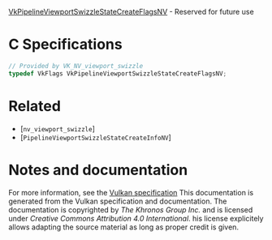 [VkPipelineViewportSwizzleStateCreateFlagsNV](https://www.khronos.org/registry/vulkan/specs/1.3-extensions/man/html/VkPipelineViewportSwizzleStateCreateFlagsNV.html) - Reserved for future use

# C Specifications
```c
// Provided by VK_NV_viewport_swizzle
typedef VkFlags VkPipelineViewportSwizzleStateCreateFlagsNV;
```

# Related
- [`nv_viewport_swizzle`]
- [`PipelineViewportSwizzleStateCreateInfoNV`]

# Notes and documentation
For more information, see the [Vulkan specification](https://www.khronos.org/registry/vulkan/specs/1.3-extensions/html/vkspec.html)
This documentation is generated from the Vulkan specification and documentation.
The documentation is copyrighted by *The Khronos Group Inc.* and is licensed under *Creative Commons Attribution 4.0 International*.
his license explicitely allows adapting the source material as long as proper credit is given.
        